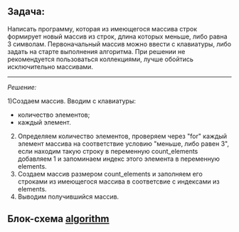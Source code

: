 ## Задача:
Написать программу, которая из имеющегося массива строк формирует новый массив из строк, длина которых меньше, либо равна 3 символам. Первоначальный массив можно ввести с клавиатуры, либо задать на старте выполнения алгоритма. При решении не рекомендуется пользоваться коллекциями, лучше обойтись исключительно массивами.
***

*Решение:*

1)Создаем массив. Вводим с клавиатуры: 
  
  * количество элементов; 
  * каждый элемент.

2) Определяем количество элементов, проверяем через "for" каждый элемент массива на соответствие условию "меньше, либо равен 3", если находим такую строку в переменную count_elements добавляем 1 и запоминаем индекс этого элемента в переменную elements.
3) Создаем массив размером count_elements и заполняем его строками из имеющегося массива в соответсвие с индексами из elements.
4) Выводим получившийся массив.

## Блок-схема [algorithm](algorithm.png)

